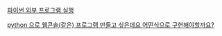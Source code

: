 [파이썬 외부 프로그램 실행](http://story.wisedog.net/python-programming-language-tutorial/code-examples/execute-external-program/)

[python 으로 웹콘솔(같은) 프로그램 만들고 싶은데요 어떤식으로 구현해야할까요?](https://kldp.org/node/124570)